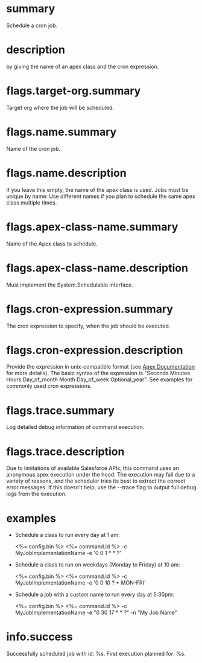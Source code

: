 # summary

Schedule a cron job.

# description

by giving the name of an apex class and the cron expression.

# flags.target-org.summary

Target org where the job will be scheduled.

# flags.name.summary

Name of the cron job.

# flags.name.description

If you leave this empty, the name of the apex class is used. Jobs must be unique by name: Use different names if you plan to schedule the same apex class multiple times.

# flags.apex-class-name.summary

Name of the Apex class to schedule.

# flags.apex-class-name.description

Must implement the System.Schedulable interface.

# flags.cron-expression.summary

The cron expression to specify, when the job should be executed.

# flags.cron-expression.description

Provide the expression in unix-compatible format (see [Apex Documentation](https://developer.salesforce.com/docs/atlas.en-us.apexcode.meta/apexcode/apex_scheduler.htm) for more details). The basic syntax of the expression is "Seconds Minutes Hours Day_of_month Month Day_of_week Optional_year". See examples for commonly used cron expressions.

# flags.trace.summary

Log detailed debug information of command execution.

# flags.trace.description

Due to limitations of available Salesforce APIs, this command uses an anonymous apex execution under the hood. The execution may fail due to a variety of reasons, and the scheduler tries its best to extract the correct error messages. If this doesn't help, use the --trace flag to output full debug logs from the execution.

# examples

- Schedule a class to run every day at 1 am:

  <%= config.bin %> <%= command.id %> -c MyJobImplementationName -e '0 0 1 * * ?'

- Schedule a class to run on weekdays (Monday to Friday) at 10 am:

  <%= config.bin %> <%= command.id %> -c MyJobImplementationName -e '0 0 10 ? * MON-FRI'

- Schedule a job with a custom name to run every day at 5:30pm:

  <%= config.bin %> <%= command.id %> -c MyJobImplementationName -e "0 30 17 * * ?" -n "My Job Name"

# info.success

Successfully scheduled job with id: %s. First execution planned for: %s.
